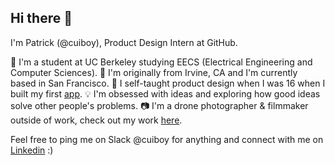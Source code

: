 ## Hi there 👋

I'm Patrick (@cuiboy), Product Design Intern at GitHub.

📘 I'm a student at UC Berkeley studying EECS (Electrical Engineering and Computer Sciences). 
📍 I'm originally from Irvine, CA and I'm currently based in San Francisco.
🎨 I self-taught product design when I was 16 when I built my first [app]((https://www.youtube.com/watch?v=sUxqTC2_dTk&themeRefresh=1)).
💡 I'm obsessed with ideas and exploring how good ideas solve other people's problems.
📷 I'm a drone photographer & filmmaker outside of work, check out my work [here]((http://instagram.com/patrick.drone)).

Feel free to ping me on Slack @cuiboy for anything and connect with me on [Linkedin](https://linkedin.com/in/cuipatrick) :)

<!--
**Cuiboy/Cuiboy** is a ✨ _special_ ✨ repository because its `README.md` (this file) appears on your GitHub profile.

Here are some ideas to get you started:

- 🔭 I’m currently working on ...
- 🌱 I’m currently learning ...
- 👯 I’m looking to collaborate on ...
- 🤔 I’m looking for help with ...
- 💬 Ask me about ...
- 📫 How to reach me: ...
- 😄 Pronouns: ...
- ⚡ Fun fact: ...
-->
